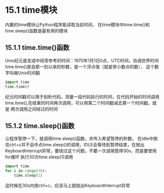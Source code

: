 # 15.1 time模块
内置的time模块让Python程序能读取当前时间，
在time模块中time.time()和time.sleep()函数是最有用的模块

## 15.1.1 time.time()函数
Unix纪元是变成中经常参考的时间：1970年1月1日0点，UTC时间，协调世界时间
time.time()是自那一刻以来的秒数，是一个浮点值（就是带小数点的数），
这个数字叫做Unix时间戳
```python
import time
time.time()
```
纪元时间戳可以用于剖析代码，测量一段代码执行的时间，在代码开始的时间调用
time.time(),在结束的时间再次调用，可以用第二个时间戳减去第一个时间戳，就是
两次调用之间经过的时间

## 15.1.2 time.sleep()函数
让程序暂停一下，就调用time.sleep()函数，并传入希望暂停的秒数。
在Idle中按住ctrl+c并不会中点time.sleep()的调用，IDLE会等待到暂停结束，在抛出
KeyboardInterrupt异常，要绕过这个问题，不要一次调用暂停30s，而是要使用for循环
执行30次time.sleep(1)调用
```python
import time
for i in range(30):
    time.sleep(1)  
```
这时候在30s内按ctrl+c，应该马上就抛出KeyboardInterrupt异常

